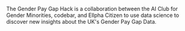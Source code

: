 The Gender Pay Gap Hack is a collaboration between the AI Club for Gender Minorities, codebar, and Ellpha Citizen to use data science to discover new insights about the UK's Gender Pay Gap Data. 
